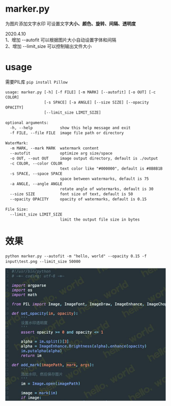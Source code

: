 # marker.py

为图片添加文字水印
可设置文字**大小、颜色、旋转、间隔、透明度**

2020.4.10  
1、增加 --autofit 可以根据图片大小自动设置字体和间隔  
2、增加 --limit_size 可以控制输出文件大小  



# usage

需要PIL库 `pip install Pillow`

```
usage: marker.py [-h] [-f FILE] [-m MARK] [--autofit] [-o OUT] [-c COLOR]
                 [-s SPACE] [-a ANGLE] [--size SIZE] [--opacity OPACITY]
                 [--limit_size LIMIT_SIZE]

optional arguments:
  -h, --help            show this help message and exit
  -f FILE, --file FILE  image file path or directory

WaterMark:
  -m MARK, --mark MARK  watermark content
  --autofit             optimize arg size/space
  -o OUT, --out OUT     image output directory, default is ./output
  -c COLOR, --color COLOR
                        text color like "#000000", default is #8B8B1B
  -s SPACE, --space SPACE
                        space between watermarks, default is 75
  -a ANGLE, --angle ANGLE
                        rotate angle of watermarks, default is 30
  --size SIZE           font size of text, default is 50
  --opacity OPACITY     opacity of watermarks, default is 0.15

File Size:
  --limit_size LIMIT_SIZE
                        limit the output file size in bytes
```

# 效果
`python marker.py --autofit -m "hello, world" --opacity 0.15 -f input\test.png --limit_size 50000`

![](https://github.com/sseaky/watermarker/raw/master/output/test.jpg)


